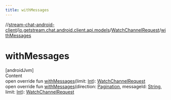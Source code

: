 ```yaml
---
title: withMessages
---
```

//[stream-chat-android-client](../../../index.md)/[io.getstream.chat.android.client.api.models](../index.md)/[WatchChannelRequest](index.md)/[withMessages](withMessages.md)



# withMessages  
[androidJvm]  
Content  
open override fun [withMessages](withMessages.md)(limit: [Int](https://kotlinlang.org/api/latest/jvm/stdlib/kotlin/-int/index.html)): [WatchChannelRequest](index.md)  
open override fun [withMessages](withMessages.md)(direction: [Pagination](../Pagination/index.md), messageId: [String](https://kotlinlang.org/api/latest/jvm/stdlib/kotlin/-string/index.html), limit: [Int](https://kotlinlang.org/api/latest/jvm/stdlib/kotlin/-int/index.html)): [WatchChannelRequest](index.md)  



